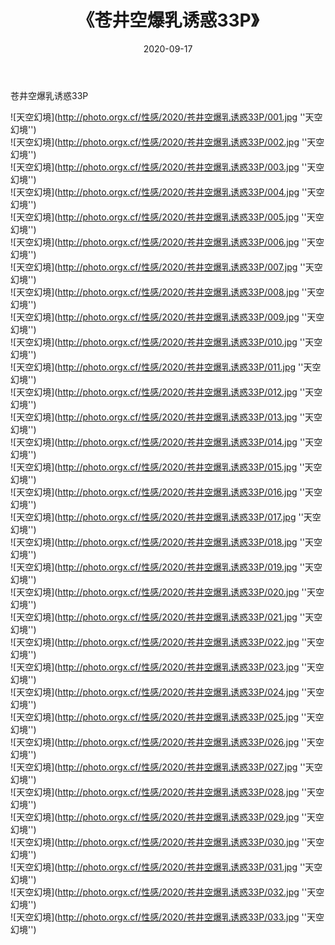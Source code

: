 ﻿---
layout: post
title:  《苍井空爆乳诱惑33P》
date:   2020-09-17
image: http://photo.orgx.cf/性感/2020/苍井空爆乳诱惑33P/000.jpg
categories: [美女, 性感, 泳衣]
---

苍井空爆乳诱惑33P



![天空幻境](http://photo.orgx.cf/性感/2020/苍井空爆乳诱惑33P/001.jpg ''天空幻境'') <br>
![天空幻境](http://photo.orgx.cf/性感/2020/苍井空爆乳诱惑33P/002.jpg ''天空幻境'') <br>
![天空幻境](http://photo.orgx.cf/性感/2020/苍井空爆乳诱惑33P/003.jpg ''天空幻境'') <br>
![天空幻境](http://photo.orgx.cf/性感/2020/苍井空爆乳诱惑33P/004.jpg ''天空幻境'') <br>
![天空幻境](http://photo.orgx.cf/性感/2020/苍井空爆乳诱惑33P/005.jpg ''天空幻境'') <br>
![天空幻境](http://photo.orgx.cf/性感/2020/苍井空爆乳诱惑33P/006.jpg ''天空幻境'') <br>
![天空幻境](http://photo.orgx.cf/性感/2020/苍井空爆乳诱惑33P/007.jpg ''天空幻境'') <br>
![天空幻境](http://photo.orgx.cf/性感/2020/苍井空爆乳诱惑33P/008.jpg ''天空幻境'') <br>
![天空幻境](http://photo.orgx.cf/性感/2020/苍井空爆乳诱惑33P/009.jpg ''天空幻境'') <br>
![天空幻境](http://photo.orgx.cf/性感/2020/苍井空爆乳诱惑33P/010.jpg ''天空幻境'') <br>
![天空幻境](http://photo.orgx.cf/性感/2020/苍井空爆乳诱惑33P/011.jpg ''天空幻境'') <br>
![天空幻境](http://photo.orgx.cf/性感/2020/苍井空爆乳诱惑33P/012.jpg ''天空幻境'') <br>
![天空幻境](http://photo.orgx.cf/性感/2020/苍井空爆乳诱惑33P/013.jpg ''天空幻境'') <br>
![天空幻境](http://photo.orgx.cf/性感/2020/苍井空爆乳诱惑33P/014.jpg ''天空幻境'') <br>
![天空幻境](http://photo.orgx.cf/性感/2020/苍井空爆乳诱惑33P/015.jpg ''天空幻境'') <br>
![天空幻境](http://photo.orgx.cf/性感/2020/苍井空爆乳诱惑33P/016.jpg ''天空幻境'') <br>
![天空幻境](http://photo.orgx.cf/性感/2020/苍井空爆乳诱惑33P/017.jpg ''天空幻境'') <br>
![天空幻境](http://photo.orgx.cf/性感/2020/苍井空爆乳诱惑33P/018.jpg ''天空幻境'') <br>
![天空幻境](http://photo.orgx.cf/性感/2020/苍井空爆乳诱惑33P/019.jpg ''天空幻境'') <br>
![天空幻境](http://photo.orgx.cf/性感/2020/苍井空爆乳诱惑33P/020.jpg ''天空幻境'') <br>
![天空幻境](http://photo.orgx.cf/性感/2020/苍井空爆乳诱惑33P/021.jpg ''天空幻境'') <br>
![天空幻境](http://photo.orgx.cf/性感/2020/苍井空爆乳诱惑33P/022.jpg ''天空幻境'') <br>
![天空幻境](http://photo.orgx.cf/性感/2020/苍井空爆乳诱惑33P/023.jpg ''天空幻境'') <br>
![天空幻境](http://photo.orgx.cf/性感/2020/苍井空爆乳诱惑33P/024.jpg ''天空幻境'') <br>
![天空幻境](http://photo.orgx.cf/性感/2020/苍井空爆乳诱惑33P/025.jpg ''天空幻境'') <br>
![天空幻境](http://photo.orgx.cf/性感/2020/苍井空爆乳诱惑33P/026.jpg ''天空幻境'') <br>
![天空幻境](http://photo.orgx.cf/性感/2020/苍井空爆乳诱惑33P/027.jpg ''天空幻境'') <br>
![天空幻境](http://photo.orgx.cf/性感/2020/苍井空爆乳诱惑33P/028.jpg ''天空幻境'') <br>
![天空幻境](http://photo.orgx.cf/性感/2020/苍井空爆乳诱惑33P/029.jpg ''天空幻境'') <br>
![天空幻境](http://photo.orgx.cf/性感/2020/苍井空爆乳诱惑33P/030.jpg ''天空幻境'') <br>
![天空幻境](http://photo.orgx.cf/性感/2020/苍井空爆乳诱惑33P/031.jpg ''天空幻境'') <br>
![天空幻境](http://photo.orgx.cf/性感/2020/苍井空爆乳诱惑33P/032.jpg ''天空幻境'') <br>
![天空幻境](http://photo.orgx.cf/性感/2020/苍井空爆乳诱惑33P/033.jpg ''天空幻境'') <br>